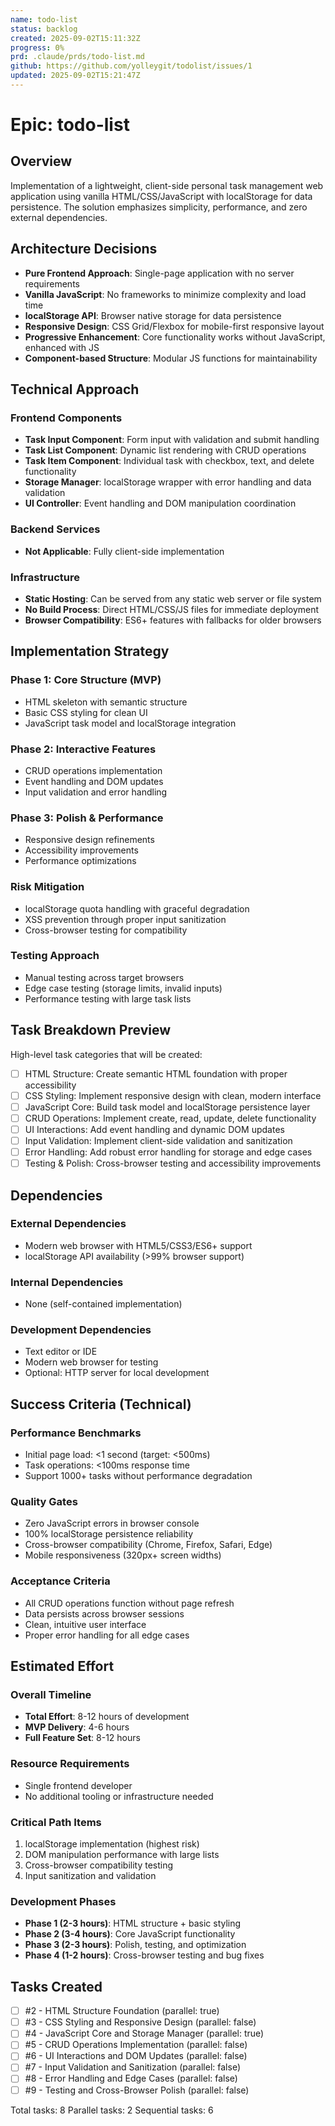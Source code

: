 ```yaml
---
name: todo-list
status: backlog
created: 2025-09-02T15:11:32Z
progress: 0%
prd: .claude/prds/todo-list.md
github: https://github.com/yolleygit/todolist/issues/1
updated: 2025-09-02T15:21:47Z
---
```


# Epic: todo-list

## Overview
Implementation of a lightweight, client-side personal task management web application using vanilla HTML/CSS/JavaScript with localStorage for data persistence. The solution emphasizes simplicity, performance, and zero external dependencies.

## Architecture Decisions
- **Pure Frontend Approach**: Single-page application with no server requirements
- **Vanilla JavaScript**: No frameworks to minimize complexity and load time
- **localStorage API**: Browser native storage for data persistence
- **Responsive Design**: CSS Grid/Flexbox for mobile-first responsive layout
- **Progressive Enhancement**: Core functionality works without JavaScript, enhanced with JS
- **Component-based Structure**: Modular JS functions for maintainability

## Technical Approach
### Frontend Components
- **Task Input Component**: Form input with validation and submit handling
- **Task List Component**: Dynamic list rendering with CRUD operations
- **Task Item Component**: Individual task with checkbox, text, and delete functionality
- **Storage Manager**: localStorage wrapper with error handling and data validation
- **UI Controller**: Event handling and DOM manipulation coordination

### Backend Services
- **Not Applicable**: Fully client-side implementation

### Infrastructure
- **Static Hosting**: Can be served from any static web server or file system
- **No Build Process**: Direct HTML/CSS/JS files for immediate deployment
- **Browser Compatibility**: ES6+ features with fallbacks for older browsers

## Implementation Strategy
### Phase 1: Core Structure (MVP)
- HTML skeleton with semantic structure
- Basic CSS styling for clean UI
- JavaScript task model and localStorage integration

### Phase 2: Interactive Features
- CRUD operations implementation
- Event handling and DOM updates
- Input validation and error handling

### Phase 3: Polish & Performance
- Responsive design refinements
- Accessibility improvements
- Performance optimizations

### Risk Mitigation
- localStorage quota handling with graceful degradation
- XSS prevention through proper input sanitization
- Cross-browser testing for compatibility

### Testing Approach
- Manual testing across target browsers
- Edge case testing (storage limits, invalid inputs)
- Performance testing with large task lists

## Task Breakdown Preview
High-level task categories that will be created:
- [ ] HTML Structure: Create semantic HTML foundation with proper accessibility
- [ ] CSS Styling: Implement responsive design with clean, modern interface
- [ ] JavaScript Core: Build task model and localStorage persistence layer
- [ ] CRUD Operations: Implement create, read, update, delete functionality
- [ ] UI Interactions: Add event handling and dynamic DOM updates
- [ ] Input Validation: Implement client-side validation and sanitization
- [ ] Error Handling: Add robust error handling for storage and edge cases
- [ ] Testing & Polish: Cross-browser testing and accessibility improvements

## Dependencies
### External Dependencies
- Modern web browser with HTML5/CSS3/ES6+ support
- localStorage API availability (>99% browser support)

### Internal Dependencies
- None (self-contained implementation)

### Development Dependencies
- Text editor or IDE
- Modern web browser for testing
- Optional: HTTP server for local development

## Success Criteria (Technical)
### Performance Benchmarks
- Initial page load: <1 second (target: <500ms)
- Task operations: <100ms response time
- Support 1000+ tasks without performance degradation

### Quality Gates
- Zero JavaScript errors in browser console
- 100% localStorage persistence reliability
- Cross-browser compatibility (Chrome, Firefox, Safari, Edge)
- Mobile responsiveness (320px+ screen widths)

### Acceptance Criteria
- All CRUD operations function without page refresh
- Data persists across browser sessions
- Clean, intuitive user interface
- Proper error handling for all edge cases

## Estimated Effort
### Overall Timeline
- **Total Effort**: 8-12 hours of development
- **MVP Delivery**: 4-6 hours
- **Full Feature Set**: 8-12 hours

### Resource Requirements
- Single frontend developer
- No additional tooling or infrastructure needed

### Critical Path Items
1. localStorage implementation (highest risk)
2. DOM manipulation performance with large lists
3. Cross-browser compatibility testing
4. Input sanitization and validation

### Development Phases
- **Phase 1 (2-3 hours)**: HTML structure + basic styling
- **Phase 2 (3-4 hours)**: Core JavaScript functionality
- **Phase 3 (2-3 hours)**: Polish, testing, and optimization
- **Phase 4 (1-2 hours)**: Cross-browser testing and bug fixes

## Tasks Created
- [ ] #2 - HTML Structure Foundation (parallel: true)
- [ ] #3 - CSS Styling and Responsive Design (parallel: false)
- [ ] #4 - JavaScript Core and Storage Manager (parallel: true)
- [ ] #5 - CRUD Operations Implementation (parallel: false)
- [ ] #6 - UI Interactions and DOM Updates (parallel: false)
- [ ] #7 - Input Validation and Sanitization (parallel: false)
- [ ] #8 - Error Handling and Edge Cases (parallel: false)
- [ ] #9 - Testing and Cross-Browser Polish (parallel: false)

Total tasks: 8
Parallel tasks: 2
Sequential tasks: 6